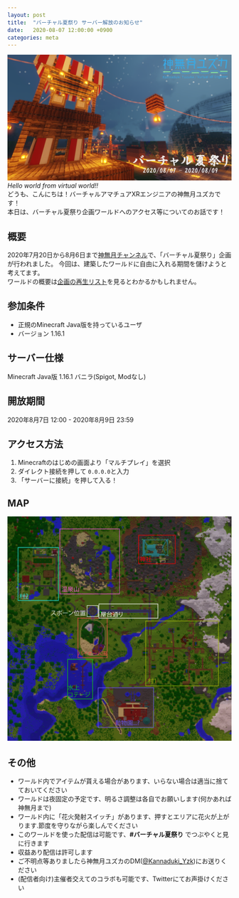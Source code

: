 ```yaml
---
layout: post
title:  "バーチャル夏祭り サーバー解放のお知らせ"
date:   2020-08-07 12:00:00 +0900
categories: meta
---
```

![th](https://raw.githubusercontent.com/yuzuka4573/NatsumatsuriKikaku/master/docs/img/th.png)  
*Hello world from virtual world!!*  
どうも、こんにちは！バーチャルアマチュアXRエンジニアの神無月ユズカです！  
本日は、バーチャル夏祭り企画ワールドへのアクセス等についてのお話です！  

## 概要
2020年7月20日から8月6日まで[神無月チャンネル](https://www.youtube.com/channel/UCasWQI-PbOFKIbu1xGMDmkQ)で、「バーチャル夏祭り」企画が行われました。
今回は、建築したワールドに自由に入れる期間を儲けようと考えてます。  
ワールドの概要は[企画の再生リスト](https://www.youtube.com/playlist?list=PL6Vn1jPtamGu33KSXPDoUx1K-lTwKtRda)を見るとわかるかもしれません。  
## 参加条件
 - 正規のMinecraft Java版を持っているユーザ  
 - バージョン 1.16.1  

## サーバー仕様
Minecraft Java版 1.16.1 バニラ(Spigot, Modなし)  
## 開放期間
2020年8月7日 12:00 - 2020年8月9日 23:59  
## アクセス方法  
1. Minecraftのはじめの画面より「マルチプレイ」を選択  
2. ダイレクト接続を押して `0.0.0.0`と入力  
3. 「サーバーに接続」を押して入る！  
## MAP  
![Map](https://raw.githubusercontent.com/yuzuka4573/NatsumatsuriKikaku/master/docs/img/map-01.png)
## その他
- ワールド内でアイテムが貰える場合があります、いらない場合は適当に捨てておいてください
- ワールドは夜固定の予定です、明るさ調整は各自でお願いします(何かあれば神無月まで)
- ワールド内に「花火発射スイッチ」があります、押すとエリアに花火が上がります.節度を守りながら楽しんでください
- このワールドを使った配信は可能です、**#バーチャル夏祭り** でつぶやくと見に行きます  
- 収益あり配信は許可します  
- ご不明点等ありましたら神無月ユズカのDM([@Kannaduki_Yzk](https://twitter.com/Kannaduki_Yzk))にお送りください  
- (配信者向け)主催者交えてのコラボも可能です、Twitterにてお声掛けください  
